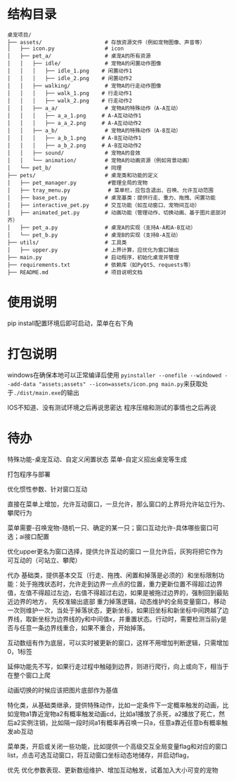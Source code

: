 # 结构目录
```
桌宠项目/
├── assets/                    # 存放资源文件（例如宠物图像、声音等）
│   ├── icon.py                # icon
│   ├── pet_a/                 # 桌宠A的所有资源
│   │   ├── idle/              # 宠物A的闲置动作图像
│   │   │   ├── idle_1.png    # 闲置动作1
│   │   │   ├── idle_2.png    # 闲置动作2
│   │   ├── walking/           # 宠物A的行走动作图像
│   │   │   ├── walk_1.png    # 行走动作1
│   │   │   ├── walk_2.png    # 行走动作2
│   │   ├── a_a/               # 宠物A的特殊动作（A-A互动）
│   │   │   ├── a_a_1.png     # A-A互动动作1
│   │   │   ├── a_a_2.png     # A-A互动动作2
│   │   ├── a_b/               # 宠物A的特殊动作（A-B互动）
│   │   │   ├── a_b_1.png     # A-B互动动作1
│   │   │   ├── a_b_2.png     # A-B互动动作2
│   │   ├── sound/             # 宠物A的音效
│   │   └── animation/         # 宠物A的动画资源（例如背景动画）
│   └── pet_b/                 # 同理
├── pets/                      # 桌宠类和功能的定义
│   ├── pet_manager.py          #管理全局的宠物 
│   ├── tray_menu.py            # 菜单栏，应包含退出、召唤、允许互动范围
│   ├── base_pet.py            # 桌宠基类：提供行走、重力、拖拽、闲置功能
│   ├── interactive_pet.py     # 交互功能（如互动窗口、宠物间互动）
│   ├── animated_pet.py        # 动画功能（管理动作、切换动画、基于图片底部对齐）
│   ├── pet_a.py               # 桌宠A的实现（支持A-A和A-B互动）
│   └── pet_b.py               # 桌宠B的实现（支持B-A互动）
├── utils/                     # 工具类
│   ├── upper.py               # 上界计算，应优化为窗口输出
├── main.py                    # 启动程序，初始化桌宠并管理
├── requirements.txt           # 依赖库（如PyQt5、requests等）
├── README.md                  # 项目说明文档
```

# 使用说明
pip install配置环境后即可启动，菜单在右下角

# 打包说明

windows在确保本地可以正常编译后使用
`pyinstaller --onefile --windowed --add-data "assets;assets" --icon=assets/icon.png main.py`来获取处于`./dist/main.exe`的输出

IOS不知道、没有测试环境之后再说思密达
程序压缩和测试的事情也之后再说


# 待办


特殊功能-桌宠互动、自定义闲置状态
菜单-自定义招出桌宠等生成

打包程序与部署

优化惯性参数、针对窗口互动


直接在菜单上增加，允许互动窗口，一旦允许，那么窗口的上界将允许站立行为、攀爬行为

菜单需要-召唤宠物-随机一只、确定的某一只；窗口互动允许-具体哪些窗口可选；ai接口配置



优化upper更名为窗口选择，提供允许互动的窗口
一旦允许后，灰狗将把它作为可互动的（可站立、攀爬）

代办 基础类，提供基本交互（行走、拖拽、闲置和掉落是必须的）和坐标限制功能：处于拖拽状态时，允许走到边界一点点的位置，重力更新位置不得超过边界值，左值不得超过左边，右值不得超过右边，如果是被拖过边界的，强制回到最贴近边界的地方，
先校准输出底部
重力掉落逻辑，动态维护的全局变量窗口，移动一次则维护一次，当处于掉落状态，更新坐标，如果旧坐标和新坐标中间跨越了边界线，取新坐标为边界线的y和中间值x，并重置状态。行动时，需要检测当前y是否与任意一条边界线重合，如果不重合，开始掉落。

互动数组有作为底层，可以实时被更新的窗口，这样不用增加判断逻辑，只需增加0，1标签

延伸功能先不写，如果行走过程中触碰到边界，则进行爬行，向上或向下，相当于在整个窗口上爬

动画切换的时候应该把图片底部作为基值

特化类，从基础类继承，提供特殊动作，比如一定条件下一定概率触发的动画，比如宠物a1靠近宠物a2有概率触发动画cd，比如a1播放了杀死，a2播放了死亡，然后a2实例注销，比如隔一段时间a1有概率再召唤一只a，任意a靠近任意b有概率触发ab互动

菜单类，开启或关闭一些功能，比如提供一个高级交互全局变量flag和对应的窗口list，点击可选互动窗口，将互动窗口坐标动态地储存，并启动flag，


优先 优化参数表现、更新数组维护、增加互动触发，试着加入大小可变的宠物